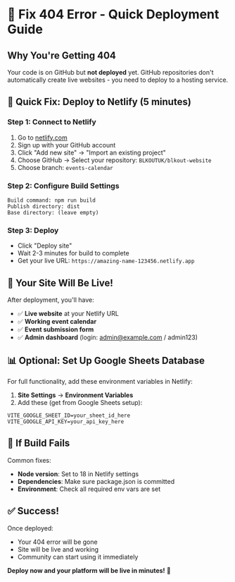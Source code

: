 # 🚨 Fix 404 Error - Quick Deployment Guide

## Why You're Getting 404

Your code is on GitHub but **not deployed** yet. GitHub repositories don't automatically create live websites - you need to deploy to a hosting service.

## 🚀 Quick Fix: Deploy to Netlify (5 minutes)

### Step 1: Connect to Netlify
1. Go to [netlify.com](https://netlify.com)
2. Sign up with your GitHub account
3. Click "Add new site" → "Import an existing project"
4. Choose GitHub → Select your repository: `BLKOUTUK/blkout-website`
5. Choose branch: `events-calendar`

### Step 2: Configure Build Settings
```
Build command: npm run build
Publish directory: dist
Base directory: (leave empty)
```

### Step 3: Deploy
- Click "Deploy site"
- Wait 2-3 minutes for build to complete
- Get your live URL: `https://amazing-name-123456.netlify.app`

## 🎯 Your Site Will Be Live!

After deployment, you'll have:
- ✅ **Live website** at your Netlify URL
- ✅ **Working event calendar** 
- ✅ **Event submission form**
- ✅ **Admin dashboard** (login: admin@example.com / admin123)

## 📊 Optional: Set Up Google Sheets Database

For full functionality, add these environment variables in Netlify:

1. **Site Settings** → **Environment Variables**
2. Add these (get from Google Sheets setup):
```
VITE_GOOGLE_SHEET_ID=your_sheet_id_here
VITE_GOOGLE_API_KEY=your_api_key_here
```

## 🔧 If Build Fails

Common fixes:
- **Node version**: Set to 18 in Netlify settings
- **Dependencies**: Make sure package.json is committed
- **Environment**: Check all required env vars are set

## ✅ Success!

Once deployed:
- Your 404 error will be gone
- Site will be live and working
- Community can start using it immediately

**Deploy now and your platform will be live in minutes!** 🌟